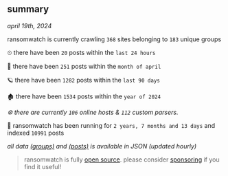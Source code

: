
## summary
_april 19th, 2024_

ransomwatch is currently crawling `368` sites belonging to `183` unique groups

⏲ there have been `20` posts within the `last 24 hours`

🦈 there have been `251` posts within the `month of april`

🪐 there have been `1282` posts within the `last 90 days`

🏚 there have been `1534` posts within the `year of 2024`

_⚙️ there are currently `106` online hosts & `112` custom parsers._

🦕 ransomwatch has been running for `2 years, 7 months and 13 days` and indexed `10991` posts

_all data  [(groups)](http://ransomwhat.telemetry.ltd/groups) and [(posts)](http://ransomwhat.telemetry.ltd/posts) is available in JSON (updated hourly)_

> ransomwatch is fully [open source](https://github.com/joshhighet/ransomwatch#ransomwatch--). please consider [sponsoring](https://github.com/sponsors/joshhighet) if you find it useful!
